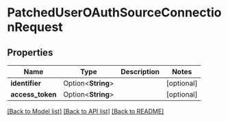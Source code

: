 # PatchedUserOAuthSourceConnectionRequest

## Properties

Name | Type | Description | Notes
------------ | ------------- | ------------- | -------------
**identifier** | Option<**String**> |  | [optional]
**access_token** | Option<**String**> |  | [optional]

[[Back to Model list]](../README.md#documentation-for-models) [[Back to API list]](../README.md#documentation-for-api-endpoints) [[Back to README]](../README.md)


